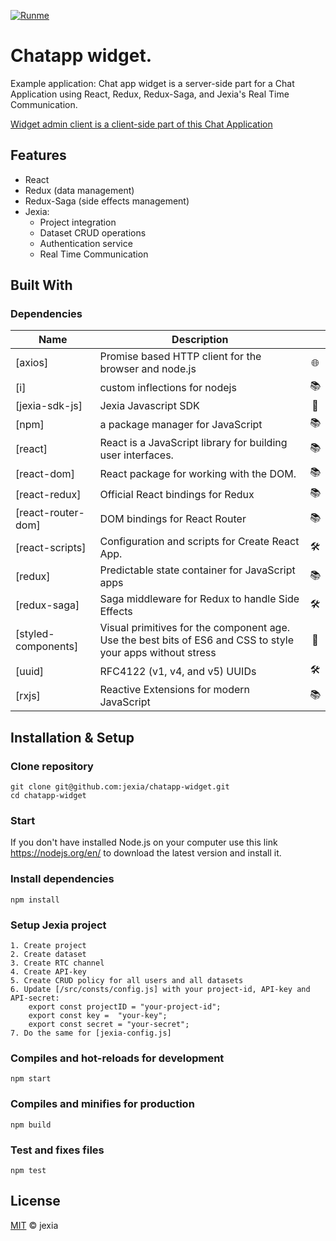 [![Runme](https://runme.io/static/button.svg)](https://runme.io/runme?repo_url=https://github.com/jexia/chatapp-widget.git&repo_branch=master)
# Chatapp widget.
Example application: Chat app widget is a server-side part for a Chat Application using React, Redux, Redux-Saga, and Jexia's Real Time Communication.

[Widget admin client is a client-side part of this Chat Application](https://github.com/jexia/chatapp-widget-admin-client)

## Features
 - React 
 - Redux (data management)
 - Redux-Saga (side effects management)
 - Jexia:
   - Project integration
   - Dataset CRUD operations
   - Authentication service
   - Real Time Communication

## Built With
### Dependencies
| Name| Description | |
|--|--|:--:| 
|[axios]|Promise based HTTP client for the browser and node.js|🌐
|[i]|custom inflections for nodejs|📚
|[jexia-sdk-js]|Jexia Javascript SDK|🐝
|[npm]|a package manager for JavaScript|📚
|[react]|React is a JavaScript library for building user interfaces.|📚
|[react-dom]|React package for working with the DOM.|📚
|[react-redux]|Official React bindings for Redux|📚
|[react-router-dom]|DOM bindings for React Router|📚
|[react-scripts]|Configuration and scripts for Create React App.|🛠️
|[redux]|Predictable state container for JavaScript apps|📚
|[redux-saga]|Saga middleware for Redux to handle Side Effects|🛠️
|[styled-components]|Visual primitives for the component age. Use the best bits of ES6 and CSS to style your apps without stress|🎨
|[uuid]|RFC4122 (v1, v4, and v5) UUIDs|🛠️
|[rxjs]|Reactive Extensions for modern JavaScript|📚

## Installation & Setup
### Clone repository
```
git clone git@github.com:jexia/chatapp-widget.git
cd chatapp-widget
```

### Start
If you don't have installed Node.js on your computer use this link https://nodejs.org/en/ to download the latest version and install it.

### Install dependencies
```
npm install
```
### Setup Jexia project
```
1. Create project
2. Create dataset 
3. Create RTC channel
4. Create API-key
5. Create CRUD policy for all users and all datasets
6. Update [/src/consts/config.js] with your project-id, API-key and API-secret:
    export const projectID = "your-project-id";
    export const key =  "your-key";
    export const secret = "your-secret";
7. Do the same for [jexia-config.js]

```

### Compiles and hot-reloads for development
```
npm start
```

### Compiles and minifies for production
```
npm build
```

### Test and fixes files
```
npm test
```
## License
[MIT](./LICENSE) &copy; jexia
